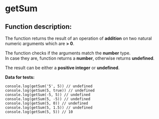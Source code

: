 # getSum

## Function description:

The function returns the result of an operation of __addition__ on two natural numeric arguments which are __> 0__.  

The function checks if the arguments match the __number__ type.  
In case they are, function returns a __number__, otherwise returns __undefined__.  

The result can be either a __positive integer__ or __undefined__.  

__Data for tests:__  

```
console.log(getSum('5', 5)) // undefined
console.log(getSum(5, true)) // undefined
console.log(getSum(-5, 5)) // undefined
console.log(getSum(5, -5)) // undefined
console.log(getSum(5, 0)) // undefined
console.log(getSum(5, 1.5)) // undefined
console.log(getSum(5, 5)) // 10
```
